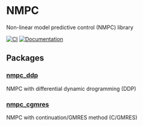 # NMPC
Non-linear model predictive control (NMPC) library

[![CI](https://github.com/isri-aist/NMPC/actions/workflows/ci.yaml/badge.svg)](https://github.com/isri-aist/NMPC/actions/workflows/ci.yaml)
[![Documentation](https://img.shields.io/badge/doxygen-online-brightgreen?logo=read-the-docs&style=flat)](https://isri-aist.github.io/NMPC/)

## Packages

### [nmpc_ddp](./nmpc_ddp)
NMPC with differential dynamic drogramming (DDP)

### [nmpc_cgmres](./nmpc_cgmres)
NMPC with continuation/GMRES method (C/GMRES)
